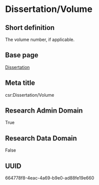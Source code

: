 # Dissertation/Volume
## Short definition
The volume number, if applicable.
## Base page
[Dissertation](https://github.com/EuroCRIS/CASRAI-Dictionairies/blob/main/Objects/Dissertation.md)
## Meta title
csr:Dissertation/Volume
## Research Admin Domain
True
## Research Data Domain
False
## UUID
664778f8-4eac-4a69-b9e0-ad88fe19e660
